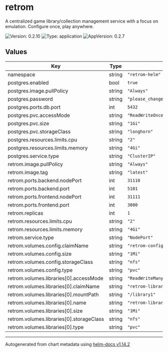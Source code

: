 # retrom

A centralized game library/collection management service with a focus on emulation. Configure once, play anywhere.

![Version: 0.2.10](https://img.shields.io/badge/Version-0.2.10-informational?style=flat-square)
![Type: application](https://img.shields.io/badge/Type-application-informational?style=flat-square)
![AppVersion: 0.2.7](https://img.shields.io/badge/AppVersion-0.2.7-informational?style=flat-square)

## Values

| Key | Type | Default | Description |
|-----|------|---------|-------------|
| namespace | string | `"retrom-helm"` |  |
| postgres.enabled | bool | `true` |  |
| postgres.image.pullPolicy | string | `"Always"` |  |
| postgres.password | string | `"please_changeme_and_maybe_try_to_use_a_kubernetes_secret_:)"` |  |
| postgres.ports.db.port | int | `5432` |  |
| postgres.pvc.accessMode | string | `"ReadWriteOnce"` |  |
| postgres.pvc.size | string | `"1Gi"` |  |
| postgres.pvc.storageClass | string | `"longhorn"` |  |
| postgres.resources.limits.cpu | string | `"2"` |  |
| postgres.resources.limits.memory | string | `"4Gi"` |  |
| postgres.service.type | string | `"ClusterIP"` |  |
| retrom.image.pullPolicy | string | `"Always"` |  |
| retrom.image.tag | string | `"latest"` |  |
| retrom.ports.backend.nodePort | int | `31110` |  |
| retrom.ports.backend.port | int | `5101` |  |
| retrom.ports.frontend.nodePort | int | `31111` |  |
| retrom.ports.frontend.port | int | `3000` |  |
| retrom.replicas | int | `1` |  |
| retrom.resources.limits.cpu | string | `"2"` |  |
| retrom.resources.limits.memory | string | `"4Gi"` |  |
| retrom.service.type | string | `"NodePort"` |  |
| retrom.volumes.config.claimName | string | `"retrom-config"` |  |
| retrom.volumes.config.size | string | `"1Mi"` |  |
| retrom.volumes.config.storageClass | string | `"nfs"` |  |
| retrom.volumes.config.type | string | `"pvc"` |  |
| retrom.volumes.libraries[0].accessMode | string | `"ReadWriteMany"` |  |
| retrom.volumes.libraries[0].claimName | string | `"retrom-library1-pvc"` |  |
| retrom.volumes.libraries[0].mountPath | string | `"/library1"` |  |
| retrom.volumes.libraries[0].name | string | `"retrom-library1"` |  |
| retrom.volumes.libraries[0].size | string | `"1Mi"` |  |
| retrom.volumes.libraries[0].storageClass | string | `"nfs"` |  |
| retrom.volumes.libraries[0].type | string | `"pvc"` |  |

----------------------------------------------
Autogenerated from chart metadata using [helm-docs v1.14.2](https://github.com/norwoodj/helm-docs/releases/v1.14.2)